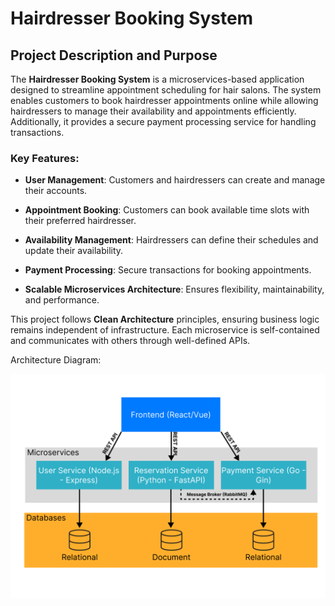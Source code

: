 **Hairdresser Booking System**
==============================

**Project Description and Purpose**
-----------------------------------

The **Hairdresser Booking System** is a microservices-based application designed to streamline appointment scheduling for hair salons. The system enables customers to book hairdresser appointments online while allowing hairdressers to manage their availability and appointments efficiently. Additionally, it provides a secure payment processing service for handling transactions.

### **Key Features:**

*   **User Management**: Customers and hairdressers can create and manage their accounts.
    
*   **Appointment Booking**: Customers can book available time slots with their preferred hairdresser.
    
*   **Availability Management**: Hairdressers can define their schedules and update their availability.
    
*   **Payment Processing**: Secure transactions for booking appointments.
    
*   **Scalable Microservices Architecture**: Ensures flexibility, maintainability, and performance.
    

This project follows **Clean Architecture** principles, ensuring business logic remains independent of infrastructure. Each microservice is self-contained and communicates with others through well-defined APIs.

Architecture Diagram:

![alt text](<Desktop - 1.png>)